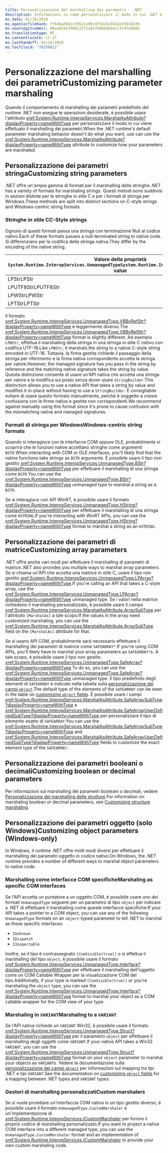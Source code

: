 ```yaml
---
title: Personalizzazione del marshalling dei parametri - .NET
description: Informazioni su come personalizzare il modo in cui .NET effettua il marshalling dei parametri in una rappresentazione nativa.
ms.date: 01/18/2019
ms.openlocfilehash: ff646ad942cf051ce90cd75b24c8562e536182d9
ms.sourcegitcommit: 00aa62e2f469c2272a457b04e66b4cc3c97a800b
ms.translationtype: MT
ms.contentlocale: it-IT
ms.lasthandoff: 02/28/2020
ms.locfileid: "78159611"
---
```

# <a name="customizing-parameter-marshaling"></a><span data-ttu-id="68e33-103">Personalizzazione del marshalling dei parametri</span><span class="sxs-lookup"><span data-stu-id="68e33-103">Customizing parameter marshaling</span></span>

<span data-ttu-id="68e33-104">Quando il comportamento di marshalling dei parametri predefinito del runtime .NET non esegue le operazioni desiderate, è possibile usare l'attributo <xref:System.Runtime.InteropServices.MarshalAsAttribute?displayProperty=nameWithType> per personalizzare il modo in cui viene effettuato il marshalling dei parametri.</span><span class="sxs-lookup"><span data-stu-id="68e33-104">When the .NET runtime's default parameter marshaling behavior doesn't do what you want, use can use the <xref:System.Runtime.InteropServices.MarshalAsAttribute?displayProperty=nameWithType> attribute to customize how your parameters are marshaled.</span></span>

## <a name="customizing-string-parameters"></a><span data-ttu-id="68e33-105">Personalizzazione dei parametri stringa</span><span class="sxs-lookup"><span data-stu-id="68e33-105">Customizing string parameters</span></span>

<span data-ttu-id="68e33-106">.NET offre un'ampia gamma di formati per il marshalling delle stringhe.</span><span class="sxs-lookup"><span data-stu-id="68e33-106">.NET has a variety of formats for marshaling strings.</span></span> <span data-ttu-id="68e33-107">Questi metodi sono suddivisi in sezioni distinte per le stringhe in stile C e per i formati di stringa per Windows.</span><span class="sxs-lookup"><span data-stu-id="68e33-107">These methods are split into distinct sections on C-style strings and Windows-centric string formats.</span></span>

### <a name="c-style-strings"></a><span data-ttu-id="68e33-108">Stringhe in stile C</span><span class="sxs-lookup"><span data-stu-id="68e33-108">C-Style strings</span></span>

<span data-ttu-id="68e33-109">Ognuno di questi formati passa una stringa con terminazione Null al codice nativo.</span><span class="sxs-lookup"><span data-stu-id="68e33-109">Each of these formats passes a null-terminated string to native code.</span></span> <span data-ttu-id="68e33-110">Si differenziano per la codifica della stringa nativa.</span><span class="sxs-lookup"><span data-stu-id="68e33-110">They differ by the encoding of the native string.</span></span>

| <span data-ttu-id="68e33-111">Valore della proprietà `System.Runtime.InteropServices.UnmanagedType`</span><span class="sxs-lookup"><span data-stu-id="68e33-111">`System.Runtime.InteropServices.UnmanagedType` value</span></span> | <span data-ttu-id="68e33-112">Codifica</span><span class="sxs-lookup"><span data-stu-id="68e33-112">Encoding</span></span> |
|------------------------------------------------------|----------|
| <span data-ttu-id="68e33-113">LPStr</span><span class="sxs-lookup"><span data-stu-id="68e33-113">LPStr</span></span> | <span data-ttu-id="68e33-114">ANSI</span><span class="sxs-lookup"><span data-stu-id="68e33-114">ANSI</span></span> |
| <span data-ttu-id="68e33-115">LPUTF8Str</span><span class="sxs-lookup"><span data-stu-id="68e33-115">LPUTF8Str</span></span> | <span data-ttu-id="68e33-116">UTF-8</span><span class="sxs-lookup"><span data-stu-id="68e33-116">UTF-8</span></span> |
| <span data-ttu-id="68e33-117">LPWStr</span><span class="sxs-lookup"><span data-stu-id="68e33-117">LPWStr</span></span> | <span data-ttu-id="68e33-118">UTF-16</span><span class="sxs-lookup"><span data-stu-id="68e33-118">UTF-16</span></span> |
| <span data-ttu-id="68e33-119">LPTStr</span><span class="sxs-lookup"><span data-stu-id="68e33-119">LPTStr</span></span> | <span data-ttu-id="68e33-120">UTF-16</span><span class="sxs-lookup"><span data-stu-id="68e33-120">UTF-16</span></span> |

<span data-ttu-id="68e33-121">Il formato <xref:System.Runtime.InteropServices.UnmanagedType.VBByRefStr?displayProperty=nameWithType> è leggermente diverso.</span><span class="sxs-lookup"><span data-stu-id="68e33-121">The <xref:System.Runtime.InteropServices.UnmanagedType.VBByRefStr?displayProperty=nameWithType> format is slightly different.</span></span> <span data-ttu-id="68e33-122">Ad esempio `LPWStr`, effettua il marshalling della stringa in una stringa in stile C nativo con codifica UTF-16.</span><span class="sxs-lookup"><span data-stu-id="68e33-122">Like `LPWStr`, it marshals the string to a native C-style string encoded in UTF-16.</span></span> <span data-ttu-id="68e33-123">Tuttavia, la firma gestita richiede il passaggio della stringa per riferimento e la firma nativa corrispondente accetta la stringa per valore.</span><span class="sxs-lookup"><span data-stu-id="68e33-123">However, the managed signature has you pass in the string by reference and the matching native signature takes the string by value.</span></span> <span data-ttu-id="68e33-124">Questa distinzione consente di usare un'API nativa che accetta una stringa per valore e la modifica sul posto senza dover usare `StringBuilder`.</span><span class="sxs-lookup"><span data-stu-id="68e33-124">This distinction allows you to use a native API that takes a string by value and modifies it in-place without having to use a `StringBuilder`.</span></span> <span data-ttu-id="68e33-125">È consigliabile evitare di usare questo formato manualmente, perché è soggetto a creare confusione con le firme native e gestite non corrispondenti.</span><span class="sxs-lookup"><span data-stu-id="68e33-125">We recommend against manually using this format since it's prone to cause confusion with the mismatching native and managed signatures.</span></span>

### <a name="windows-centric-string-formats"></a><span data-ttu-id="68e33-126">Formati di stringa per Windows</span><span class="sxs-lookup"><span data-stu-id="68e33-126">Windows-centric string formats</span></span>

<span data-ttu-id="68e33-127">Quando si interagisce con le interfacce COM oppure OLE, probabilmente si scoprirà che le funzioni native accettano stringhe come argomenti `BSTR`.</span><span class="sxs-lookup"><span data-stu-id="68e33-127">When interacting with COM or OLE interfaces, you'll likely find that the native functions take strings as `BSTR` arguments.</span></span> <span data-ttu-id="68e33-128">È possibile usare il tipo non gestito <xref:System.Runtime.InteropServices.UnmanagedType.BStr?displayProperty=nameWithType> per effettuare il marshalling di una stringa come `BSTR`.</span><span class="sxs-lookup"><span data-stu-id="68e33-128">You can use the <xref:System.Runtime.InteropServices.UnmanagedType.BStr?displayProperty=nameWithType> unmanaged type to marshal a string as a `BSTR`.</span></span>

<span data-ttu-id="68e33-129">Se si interagisce con API WinRT, è possibile usare il formato <xref:System.Runtime.InteropServices.UnmanagedType.HString?displayProperty=nameWithType> per effettuare il marshalling di una stringa come `HSTRING`.</span><span class="sxs-lookup"><span data-stu-id="68e33-129">If you're interacting with WinRT APIs, you can use the <xref:System.Runtime.InteropServices.UnmanagedType.HString?displayProperty=nameWithType> format to marshal a string as an `HSTRING`.</span></span>

## <a name="customizing-array-parameters"></a><span data-ttu-id="68e33-130">Personalizzazione dei parametri di matrice</span><span class="sxs-lookup"><span data-stu-id="68e33-130">Customizing array parameters</span></span>

<span data-ttu-id="68e33-131">.NET offre anche vari modi per effettuare il marshalling di parametri di matrice.</span><span class="sxs-lookup"><span data-stu-id="68e33-131">.NET also provides you multiple ways to marshal array parameters.</span></span> <span data-ttu-id="68e33-132">Se si chiama un'API che accetta una matrice in stile C, usare il tipo non gestito <xref:System.Runtime.InteropServices.UnmanagedType.LPArray?displayProperty=nameWithType>.</span><span class="sxs-lookup"><span data-stu-id="68e33-132">If you're calling an API that takes a C-style array, use the <xref:System.Runtime.InteropServices.UnmanagedType.LPArray?displayProperty=nameWithType> unmanaged type.</span></span> <span data-ttu-id="68e33-133">Se i valori nella matrice richiedono il marshalling personalizzato, è possibile usare il campo <xref:System.Runtime.InteropServices.MarshalAsAttribute.ArraySubType> per l'attributo `[MarshalAs]` a tale scopo.</span><span class="sxs-lookup"><span data-stu-id="68e33-133">If the values in the array need customized marshaling, you can use the <xref:System.Runtime.InteropServices.MarshalAsAttribute.ArraySubType> field on the `[MarshalAs]` attribute for that.</span></span>

<span data-ttu-id="68e33-134">Se si usano API COM, probabilmente sarà necessario effettuare il marshalling dei parametri di matrice come `SAFEARRAY*`.</span><span class="sxs-lookup"><span data-stu-id="68e33-134">If you're using COM APIs, you'll likely have to marshal your array parameters as `SAFEARRAY*`s.</span></span> <span data-ttu-id="68e33-135">A tale scopo, è possibile usare il tipo non gestito <xref:System.Runtime.InteropServices.UnmanagedType.SafeArray?displayProperty=nameWithType>.</span><span class="sxs-lookup"><span data-stu-id="68e33-135">To do so, you can use the <xref:System.Runtime.InteropServices.UnmanagedType.SafeArray?displayProperty=nameWithType> unmanaged type.</span></span> <span data-ttu-id="68e33-136">Il tipo predefinito degli elementi di `SAFEARRAY` è indicato nella tabella sulla [personalizzazione dei campi `object`](./customize-struct-marshaling.md#marshaling-systemobjects).</span><span class="sxs-lookup"><span data-stu-id="68e33-136">The default type of the elements of the `SAFEARRAY` can be seen in the table on [customizing `object` fields](./customize-struct-marshaling.md#marshaling-systemobjects).</span></span> <span data-ttu-id="68e33-137">È possibile usare i campi <xref:System.Runtime.InteropServices.MarshalAsAttribute.SafeArraySubType?displayProperty=nameWithType> e <xref:System.Runtime.InteropServices.MarshalAsAttribute.SafeArrayUserDefinedSubType?displayProperty=nameWithType> per personalizzare il tipo di elemento esatto di `SAFEARRAY`.</span><span class="sxs-lookup"><span data-stu-id="68e33-137">You can use the <xref:System.Runtime.InteropServices.MarshalAsAttribute.SafeArraySubType?displayProperty=nameWithType> and <xref:System.Runtime.InteropServices.MarshalAsAttribute.SafeArrayUserDefinedSubType?displayProperty=nameWithType> fields to customize the exact element type of the `SAFEARRAY`.</span></span>

## <a name="customizing-boolean-or-decimal-parameters"></a><span data-ttu-id="68e33-138">Personalizzazione dei parametri booleani o decimali</span><span class="sxs-lookup"><span data-stu-id="68e33-138">Customizing boolean or decimal parameters</span></span>

<span data-ttu-id="68e33-139">Per informazioni sul marshalling dei parametri booleani o decimali, vedere [Personalizzazione del marshalling delle strutture](customize-struct-marshaling.md).</span><span class="sxs-lookup"><span data-stu-id="68e33-139">For information on marshaling boolean or decimal parameters, see [Customizing structure marshaling](customize-struct-marshaling.md).</span></span>

## <a name="customizing-object-parameters-windows-only"></a><span data-ttu-id="68e33-140">Personalizzazione dei parametri oggetto (solo Windows)</span><span class="sxs-lookup"><span data-stu-id="68e33-140">Customizing object parameters (Windows-only)</span></span>

<span data-ttu-id="68e33-141">In Windows, il runtime .NET offre molti modi diversi per effettuare il marshalling dei parametri oggetto in codice nativo.</span><span class="sxs-lookup"><span data-stu-id="68e33-141">On Windows, the .NET runtime provides a number of different ways to marshal object parameters to native code.</span></span>

### <a name="marshaling-as-specific-com-interfaces"></a><span data-ttu-id="68e33-142">Marshalling come interfacce COM specifiche</span><span class="sxs-lookup"><span data-stu-id="68e33-142">Marshaling as specific COM interfaces</span></span>

<span data-ttu-id="68e33-143">Se l'API accetta un puntatore a un oggetto COM, è possibile usare uno dei formati `UnmanagedType` seguenti per un parametro di tipo `object` per indicare a .NET di effettuare il marshalling come queste interfacce specifiche:</span><span class="sxs-lookup"><span data-stu-id="68e33-143">If your API takes a pointer to a COM object, you can use any of the following `UnmanagedType` formats on an `object`-typed parameter to tell .NET to marshal as these specific interfaces:</span></span>

- `IUnknown`
- `IDispatch`
- `IInspectable`

<span data-ttu-id="68e33-144">Inoltre, se il tipo è contrassegnato `[ComVisible(true)]` o si effettua il marshalling del tipo `object`, è possibile usare il formato <xref:System.Runtime.InteropServices.UnmanagedType.Interface?displayProperty=nameWithType> per effettuare il marshalling dell'oggetto come un COM Callable Wrapper per la visualizzazione COM del tipo.</span><span class="sxs-lookup"><span data-stu-id="68e33-144">Additionally, if your type is marked `[ComVisible(true)]` or you're marshaling the `object` type, you can use the <xref:System.Runtime.InteropServices.UnmanagedType.Interface?displayProperty=nameWithType> format to marshal your object as a COM callable wrapper for the COM view of your type.</span></span>

### <a name="marshaling-to-a-variant"></a><span data-ttu-id="68e33-145">Marshaling in `VARIANT`</span><span class="sxs-lookup"><span data-stu-id="68e33-145">Marshaling to a `VARIANT`</span></span>

<span data-ttu-id="68e33-146">Se l'API nativa richiede un `VARIANT` Win32, è possibile usare il formato <xref:System.Runtime.InteropServices.UnmanagedType.Struct?displayProperty=nameWithType> per il parametro `object` per effettuare il marshalling degli oggetti come `VARIANT`.</span><span class="sxs-lookup"><span data-stu-id="68e33-146">If your native API takes a Win32 `VARIANT`, you can use the <xref:System.Runtime.InteropServices.UnmanagedType.Struct?displayProperty=nameWithType> format on your `object` parameter to marshal your objects as `VARIANT`s.</span></span> <span data-ttu-id="68e33-147">Vedere la documentazione sulla [personalizzazione dei campi `object`](customize-struct-marshaling.md#marshaling-systemobjects) per informazioni sul mapping tra tipi .NET e tipi `VARIANT`.</span><span class="sxs-lookup"><span data-stu-id="68e33-147">See the documentation on [customizing `object` fields](customize-struct-marshaling.md#marshaling-systemobjects) for a mapping between .NET types and `VARIANT` types.</span></span>

### <a name="custom-marshalers"></a><span data-ttu-id="68e33-148">Gestori di marshalling personalizzati</span><span class="sxs-lookup"><span data-stu-id="68e33-148">Custom marshalers</span></span>

<span data-ttu-id="68e33-149">Se si vuole proiettare un'interfaccia COM nativa in un tipo gestito diverso, è possibile usare il formato `UnmanagedType.CustomMarshaler` e un'implementazione di <xref:System.Runtime.InteropServices.ICustomMarshaler> per fornire il proprio codice di marshalling personalizzato.</span><span class="sxs-lookup"><span data-stu-id="68e33-149">If you want to project a native COM interface into a different managed type, you can use the `UnmanagedType.CustomMarshaler` format and an implementation of <xref:System.Runtime.InteropServices.ICustomMarshaler> to provide your own custom marshaling code.</span></span>
